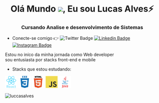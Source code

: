 <h1 align="center">Olá Mundo <img src="https://raw.githubusercontent.com/kaueMarques/kaueMarques/master/hi.gif" width="30px">, Eu sou Lucas Alves⚡</h1>
<h3 align="center">Cursando Analise e desenvolvimento de Sistemas</h3>

- Conecte-se comigo 👉
![Twitter Badge](https://img.shields.io/badge/-Twitter-1ca0f1?style=flat-square&labelColor=1ca0f1&logo=twitter&logoColor=white&link=https://twitter.com/silva_salves)
[![Linkedin Badge](https://img.shields.io/badge/-LinkedIn-blue?style=flat-square&logo=Linkedin&logoColor=white&link=https://www.linkedin.com/in/alveslucano/)](https://www.linkedin.com/in/alveslucano/)
[![Instagram Badge](https://img.shields.io/badge/-Instagram-violet?style=flat-square&logo=Instagram&logoColor=white&link=https://www.instagram.com/im_lucasalves/)](https://www.instagram.com/im_lucasalves/) 

<p align="leaft"> Estou no iníco da minha jornada como Web developer <br> sou entusiasta por stacks front-end e mobile</p>

- Stacks que estou estudando:
<p align="leftt">
<img src="https://raw.githubusercontent.com/devicons/devicon/master/icons/react/react-original-wordmark.svg" alt="react" width="40" height="40"/>
<img src="https://raw.githubusercontent.com/devicons/devicon/master/icons/css3/css3-plain-wordmark.svg" alt="css3"  width="40" height="40"/>
<img src="https://raw.githubusercontent.com/devicons/devicon/master/icons/html5/html5-original-wordmark.svg" alt="html5"  width="40" height="40"/>
<img src="https://raw.githubusercontent.com/devicons/devicon/master/icons/javascript/javascript-original.svg" alt="javascript" width="40" height="40"/>
<img src="https://raw.githubusercontent.com/devicons/devicon/master/icons/java/java-original-wordmark.svg" alt="postgresql" width="40" height="40"/>
</p>


<p align=""><img src="https://github-readme-stats.vercel.app/api?username=luccasalves&show_icons=true" alt="luccasalves"/> </p>

